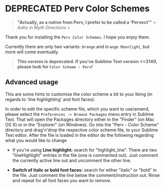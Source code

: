 # DEPRECATED Perv Color Schemes

> **"Actually, as a native from Perv, I prefer to be called a 'Pervect'"**  < *Aahz in Myth Directions* >

Thank you for installing the `Perv Color Schemes`.  I hope you enjoy them.

Currently there are only two variants: `Orange` and `Orange Moonlight`, but more will come eventually.

> **This version is deprecated. If you've Sublime Text version <=3149, please look for `Color Scheme - Perv`!**

## Advanced usage

This are some hints to customise the color scheme a bit to your liking (in regards to 'line highlighting' and font faces):

In order to edit the specific scheme file, which you want to use/amend, please select the `Preferences -> Browse Packages` menu entry in Sublime Text.  That will open the Packages directory either in the "Finder" (on Mac OS X) or in the "Explorer" (on Windows).  Go into the "Perv - Color Scheme" directory and drag'n'drop the respective color scheme file, to your Sublime Text editor.  After the file is loaded in the editor do the following regarding what you would like to change

+ If you're using **Line highlight:** search for "highlight_line". There are two "lineHighlight" entries in the file (one is commented out). Just comment the currently active line out and uncomment the other line.

+ **Switch of italic or bold font faces:** search for either "italic" or "bold" in the file.  Just comment the line below the comment/instruction out.  Rinse and repeat for all font faces you want to remove.
